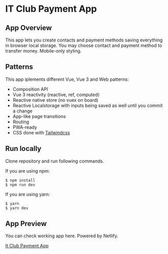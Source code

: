 # IT Club Payment App

## App Overview
This app lets you create contacts and payment methods saving everything in browser local storage.
You may choose contact and payment method to transfer money. Mobile-only styling.

## Patterns
This app iplements different Vue, Vue 3 and Web patterns:

* Composition API
* Vue 3 reactivity (reactive, ref, computed)
* Reactive native store (no vuex on board)
* Reactive Localstorage with inputs being saved as well until you commit a change
* App-like page transitions
* Routing
* PWA-ready
* CSS done with [Tailwindcss](https://tailwindcss.com/)

## Run locally
Clone repository and run following commands.

If you are using npm:
```
$ npm install
$ npm run dev
```

If you are using yarn:
```
$ yarn
$ yarn dev
```

## App Preview
You can check working app here. Powered by Netlify.

[It Club Payment App](https://it-club-payment.netlify.app/)

